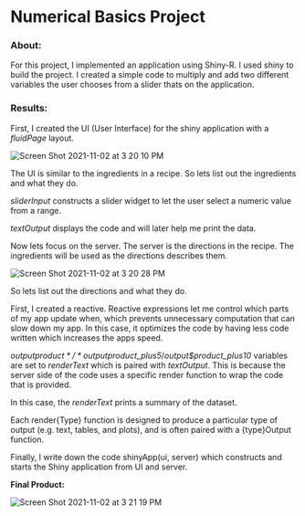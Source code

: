 # Numerical Basics Project
### About: 

For this project, I implemented an application using Shiny-R. I used shiny to build the project. I created a simple code to multiply and add two different variables the user chooses from a slider thats on the application.

### Results:

First, I  created the UI (User Interface) for the shiny application with a *fluidPage* layout.

![Screen Shot 2021-11-02 at 3 20 10 PM](https://user-images.githubusercontent.com/89553126/139946316-10a285af-3ab5-4487-849b-1b445f25b9fe.png)

The UI is similar to the ingredients in a recipe. So lets list out the ingredients and what they do.

*sliderInput* constructs a slider widget to let the user select a numeric value from a range.

*textOutput* displays the code and will later help me print the data.

Now lets focus on the server. The server is the directions in the recipe. The ingredients will be used as the directions describes them.

![Screen Shot 2021-11-02 at 3 20 28 PM](https://user-images.githubusercontent.com/89553126/139946324-6bcd553c-4568-48bb-9bca-580610c28f00.png)

So lets list out the directions and what they do.

First, I created a reactive. Reactive expressions let me control which parts of my app update when, which prevents unnecessary computation that can slow down my app. In this case, it optimizes the code by having less code written which increases the apps speed.

*output$product*/*output$product_plus5*/*output$product_plus10* variables are set to *renderText* which is paired with *textOutput*. This is because the server side of the code uses a specific render function to wrap the code that is provided.

In this case, the *renderText* prints a summary of the dataset.

Each render{Type} function is designed to produce a particular type of output (e.g. text, tables, and plots), and is often paired with a {type}Output function.

Finally, I write down the code shinyApp(ui, server) which constructs and starts the Shiny application from UI and server.

**Final Product:**

![Screen Shot 2021-11-02 at 3 21 19 PM](https://user-images.githubusercontent.com/89553126/139946342-cee4eb71-954d-4f81-b473-92253492cdad.png)
